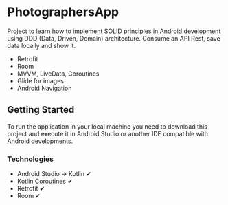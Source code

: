 # PhotographersApp

Project to learn how to implement SOLID principles in Android development using DDD (Data, Driven, Domain) architecture. Consume an API Rest, save data locally and show it.

* Retrofit
* Room
* MVVM, LiveData, Coroutines
* Glide for images
* Android Navigation


## Getting Started

To run the application in your local machine you need to download this project and execute it in Android Studio or another IDE compatible with Android developments.

### Technologies

* Android Studio → Kotlin ✔
* Kotlin Coroutines ✔
* Retrofit ✔
* Room ✔
